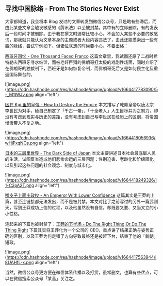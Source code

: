 ## 寻找中国脉络 - From The Stories Never Exist

大家都知道，我会将本 Blog 发过的文章转发到微信公众号，只是略有些滞后，而由此某些文章会触发敏感的《腾讯法》以至被封禁。其中有的立即删除，有的发表后一段时间才被删除。由于我在撰文时通常比较小心，不会加入某些不必要的敏感词，那我就只能认为文章本身的主题或者大段内容违法了，由此还能摸索出一些有趣的脉络，尝试举例如下，但诸位联想的时候要小心，不要出格：

 [西班牙回忆 - One Thousand Faced Franco](https://someonegao.com/one-thousand-faced-franco)
这篇文章里，我试图还原了二战时希特勒去西班牙寻求结盟，而被老奸巨猾的佛朗哥打太极的戏剧性场面，同时介绍了在佛朗哥的独裁制下，西班牙是如何恢复帝制，而佛朗哥死后又是如何民主化及重返国际舞台的。

![image.png](https://cdn.hashnode.com/res/hashnode/image/upload/v1664417783090/5-_M1tWJv.png align="left")

 [困在 Kpi 里的皇帝 - How to Destroy the Empire](https://someonegao.com/kpi-how-to-destroy-the-empire)
本文描写了乾隆皇帝以唐太宗李世民为对手，给自己制定了「千古一帝」、「十全老人」人生目标并为之努力，却没有考虑到现实与历史的差距，没有考虑到自己与李世民在经历上的区别，将帝国慢慢带入不复之地。

![image.png](https://cdn.hashnode.com/res/hashnode/image/upload/v1664418056936/wHjPxqNCs.png align="left")

[日本的三层里世界 - The Dark Side of Japan](https://someonegao.com/the-dark-side-of-japan)
本文主要讲述日本社会最底层人民的生活，试图反省造成他们悲惨命运的三层问题：性别迫害、老龄化和阶级固化。以及引起这些问题的社会观念、制度与城市化。

![image.png](https://cdn.hashnode.com/res/hashnode/image/upload/v1664418249326/I1-C3pA2T.png align="left")

[嘴皮子上面出政权 - An Emperor With Lower Confidence](https://someonegao.com/an-emperor-with-lower-confidence)
这篇其实是王莽的上篇，甚至连链接都无法发出，而不是被封禁。本文对比了之前写过的另外一篇武则天，写到王莽成功上位的过程，以及他虽然没有自信，却既要又要、又当又立的小小性格。

连起来的下篇也被封禁了：[王莽的下半场 - Do The Right Thing Or Do The Thing Right](https://someonegao.com/do-the-right-thing-or-do-the-thing-right)
下篇其实将王莽化为一个公司的 CEO，重点讲了结果正确与姿势正确的区别，以及王莽为何走错了方向导致最终还是被赶下台，结束了他的「新朝」短政。

![image.png](https://cdn.hashnode.com/res/hashnode/image/upload/v1664417563944/l8UAHfL-x.png align="left")

当然，微信公众号更方便在微信体系传播以及打赏，虽常删文，也算有些优点，可以在微信搜索公众号「某高」关注之。
